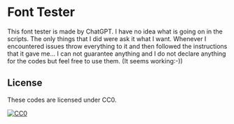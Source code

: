 # Font Tester

This font tester is made by ChatGPT. 
I have no idea what is going on in the scripts.
The only things that I did were ask it what I want.
Whenever I encountered issues throw everything to it and then followed the instructions that it gave me...
I can not guarantee anything and I do not declare anything for the codes but feel free to use them. (It seems working:-))


## License

These codes are licensed under CC0.

[![CC0](http://i.creativecommons.org/p/zero/1.0/88x31.png "CC0")](http://creativecommons.org/publicdomain/zero/1.0/deed.ja)
